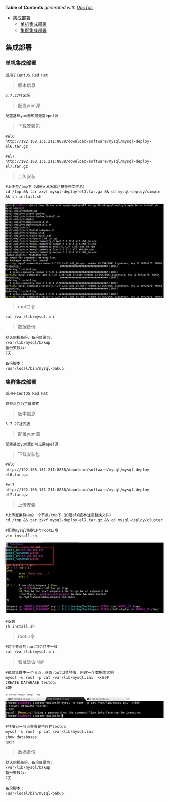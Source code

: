 <!-- START doctoc generated TOC please keep comment here to allow auto update -->
<!-- DON'T EDIT THIS SECTION, INSTEAD RE-RUN doctoc TO UPDATE -->
**Table of Contents**  *generated with [DocToc](https://github.com/thlorenz/doctoc)*

- [集成部署](#%E9%9B%86%E6%88%90%E9%83%A8%E7%BD%B2)
  - [单机集成部署](#%E5%8D%95%E6%9C%BA%E9%9B%86%E6%88%90%E9%83%A8%E7%BD%B2)
  - [集群集成部署](#%E9%9B%86%E7%BE%A4%E9%9B%86%E6%88%90%E9%83%A8%E7%BD%B2)

<!-- END doctoc generated TOC please keep comment here to allow auto update -->

## 集成部署

### 单机集成部署

`适用于CentOS Red Hat`

> 版本信息

	5.7.27社区版

> 配置yum源

	配置基础yum源即可无需epel源

> 下载安装包

	#el6
	http://192.168.131.211:8888/download/software/mysql/mysql-deploy-el6.tar.gz
	
	#el7
	http://192.168.131.211:8888/download/software/mysql/mysql-deploy-el7.tar.gz

> 上传安装

	#上传至/tmp下（如是el6版本注意替换文件名）
	cd /tmp && tar zxvf mysql-deploy-el7.tar.gz && cd mysql-deploy/simple && sh install.sh

![](./images/mysql_el7_single.png)

> root口令

	cat /var/lib/mysql.ini

> 数据备份

	默认同机备份，备份目录为:
	/var/lib/mysql/bakup
	备份天数为:
	7天

	备份脚本：
	/usr/local/bin/mysql-bakup

### 集群集成部署

`适用于CentOS Red Hat`

`双节点互为主备模式`

> 版本信息

	5.7.27社区版

> 配置yum源

	配置基础yum源即可无需epel源

> 下载安装包

	#el6
	http://192.168.131.211:8888/download/software/mysql/mysql-deploy-el6.tar.gz
	
	#el7
	http://192.168.131.211:8888/download/software/mysql/mysql-deploy-el7.tar.gz

> 上传安装

	#上传至集群中的一个节点/tmp下（如是el6版本注意替换文件）
	cd /tmp && tar zxvf mysql-deploy-el7.tar.gz && cd mysql-deploy/cluster

	#配置mysql集群IP与root口令
	vim install.sh

![](./images/mysql_cluster_settings.png)

	#安装
	sh install.sh

> root口令

	#两个节点的root口令并不一致
	cat /var/lib/mysql.ini

> 验证是否同步

	#选取集群中一个节点，获取root口令登陆，创建一个数据库实例
	mysql -u root -p`cat /var/lib/mysql.ini` <<EOF
	CREATE DATABASE testdb;
	EOF

![](./images/mysql_passwd.png)

	#登陆另一节点查看是否存在testdb
	mysql -u root -p`cat /var/lib/mysql.ini`
	show databases;
	quit

> 数据备份

	默认同机备份，备份目录为:
	/var/lib/mysql/bakup
	备份天数为:
	7天

	备份脚本：
	/usr/local/bin/mysql-bakup